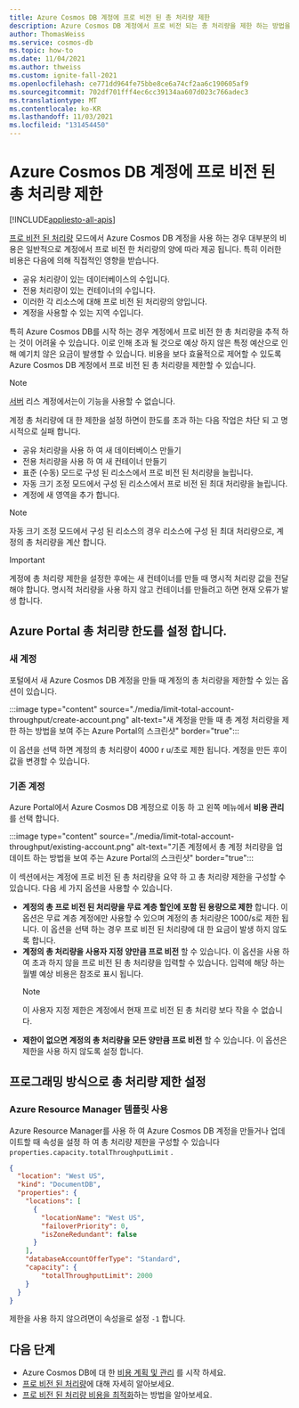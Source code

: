 ```yaml
---
title: Azure Cosmos DB 계정에 프로 비전 된 총 처리량 제한
description: Azure Cosmos DB 계정에서 프로 비전 되는 총 처리량을 제한 하는 방법을 알아봅니다.
author: ThomasWeiss
ms.service: cosmos-db
ms.topic: how-to
ms.date: 11/04/2021
ms.author: thweiss
ms.custom: ignite-fall-2021
ms.openlocfilehash: ce771dd964fe75bbe8ce6a74cf2aa6c190605af9
ms.sourcegitcommit: 702df701fff4ec6cc39134aa607d023c766adec3
ms.translationtype: MT
ms.contentlocale: ko-KR
ms.lasthandoff: 11/03/2021
ms.locfileid: "131454450"
---
```

# <a name="limit-the-total-throughput-provisioned-on-your-azure-cosmos-db-account"></a>Azure Cosmos DB 계정에 프로 비전 된 총 처리량 제한
[!INCLUDE[appliesto-all-apis](includes/appliesto-all-apis.md)]

[프로 비전 된 처리량](./set-throughput.md) 모드에서 Azure Cosmos DB 계정을 사용 하는 경우 대부분의 비용은 일반적으로 계정에서 프로 비전 한 처리량의 양에 따라 제공 됩니다. 특히 이러한 비용은 다음에 의해 직접적인 영향을 받습니다.

- 공유 처리량이 있는 데이터베이스의 수입니다.
- 전용 처리량이 있는 컨테이너의 수입니다.
- 이러한 각 리소스에 대해 프로 비전 된 처리량의 양입니다.
- 계정을 사용할 수 있는 지역 수입니다.

특히 Azure Cosmos DB를 시작 하는 경우 계정에서 프로 비전 한 총 처리량을 추적 하는 것이 어려울 수 있습니다. 이로 인해 초과 될 것으로 예상 하지 않은 특정 예산으로 인해 예기치 않은 요금이 발생할 수 있습니다. 비용을 보다 효율적으로 제어할 수 있도록 Azure Cosmos DB 계정에서 프로 비전 된 총 처리량을 제한할 수 있습니다.

> [!NOTE]
> [서버](./serverless.md) 리스 계정에서는이 기능을 사용할 수 없습니다.

계정 총 처리량에 대 한 제한을 설정 하면이 한도를 초과 하는 다음 작업은 차단 되 고 명시적으로 실패 합니다.

- 공유 처리량을 사용 하 여 새 데이터베이스 만들기
- 전용 처리량을 사용 하 여 새 컨테이너 만들기
- 표준 (수동) 모드로 구성 된 리소스에서 프로 비전 된 처리량을 늘립니다.
- 자동 크기 조정 모드에서 구성 된 리소스에서 프로 비전 된 최대 처리량을 늘립니다.
- 계정에 새 영역을 추가 합니다.

> [!NOTE]
> 자동 크기 조정 모드에서 구성 된 리소스의 경우 리소스에 구성 된 최대 처리량으로, 계정의 총 처리량을 계산 합니다.

> [!IMPORTANT]
> 계정에 총 처리량 제한을 설정한 후에는 새 컨테이너를 만들 때 명시적 처리량 값을 전달 해야 합니다. 명시적 처리량을 사용 하지 않고 컨테이너를 만들려고 하면 현재 오류가 발생 합니다.

## <a name="set-the-total-throughput-limit-from-the-azure-portal"></a>Azure Portal 총 처리량 한도를 설정 합니다.

### <a name="new-account"></a>새 계정

포털에서 새 Azure Cosmos DB 계정을 만들 때 계정의 총 처리량을 제한할 수 있는 옵션이 있습니다.

:::image type="content" source="./media/limit-total-account-throughput/create-account.png" alt-text="새 계정을 만들 때 총 계정 처리량을 제한 하는 방법을 보여 주는 Azure Portal의 스크린샷" border="true":::

이 옵션을 선택 하면 계정의 총 처리량이 4000 r u/초로 제한 됩니다. 계정을 만든 후이 값을 변경할 수 있습니다.

### <a name="existing-account"></a>기존 계정

Azure Portal에서 Azure Cosmos DB 계정으로 이동 하 고 왼쪽 메뉴에서 **비용 관리** 를 선택 합니다.

:::image type="content" source="./media/limit-total-account-throughput/existing-account.png" alt-text="기존 계정에서 총 계정 처리량을 업데이트 하는 방법을 보여 주는 Azure Portal의 스크린샷" border="true":::

이 섹션에서는 계정에 프로 비전 된 총 처리량을 요약 하 고 총 처리량 제한을 구성할 수 있습니다. 다음 세 가지 옵션을 사용할 수 있습니다.

- **계정의 총 프로 비전 된 처리량을 무료 계층 할인에 포함 된 용량으로 제한** 합니다. 이 옵션은 무료 계층 계정에만 사용할 수 있으며 계정의 총 처리량은 1000/s로 제한 됩니다. 이 옵션을 선택 하는 경우 프로 비전 된 처리량에 대 한 요금이 발생 하지 않도록 합니다.
- **계정의 총 처리량을 사용자 지정 양만큼 프로 비전** 할 수 있습니다. 이 옵션을 사용 하 여 초과 하지 않을 프로 비전 된 총 처리량을 입력할 수 있습니다. 입력에 해당 하는 월별 예상 비용은 참조로 표시 됩니다.
  > [!NOTE]
  > 이 사용자 지정 제한은 계정에서 현재 프로 비전 된 총 처리량 보다 작을 수 없습니다.
- **제한이 없으면 계정의 총 처리량을 모든 양만큼 프로 비전** 할 수 있습니다. 이 옵션은 제한을 사용 하지 않도록 설정 합니다.

## <a name="set-the-total-throughput-limit-programmatically"></a>프로그래밍 방식으로 총 처리량 제한 설정

### <a name="using-azure-resource-manager-templates"></a>Azure Resource Manager 템플릿 사용

Azure Resource Manager를 사용 하 여 Azure Cosmos DB 계정을 만들거나 업데이트할 때 속성을 설정 하 여 총 처리량 제한을 구성할 수 있습니다 `properties.capacity.totalThroughputLimit` .

```json
{
  "location": "West US",
  "kind": "DocumentDB",
  "properties": {
    "locations": [
      {
        "locationName": "West US",
        "failoverPriority": 0,
        "isZoneRedundant": false
      }
    ],
    "databaseAccountOfferType": "Standard",
    "capacity": {
        "totalThroughputLimit": 2000
    }
  }
}
```

제한을 사용 하지 않으려면이 속성을로 설정 `-1` 합니다.

## <a name="next-steps"></a>다음 단계

- Azure Cosmos DB에 대 한 [비용 계획 및 관리](./plan-manage-costs.md) 를 시작 하세요.
- [프로 비전 된 처리량](./set-throughput.md)에 대해 자세히 알아보세요.
- [프로 비전 된 처리량 비용을 최적화](./optimize-cost-throughput.md)하는 방법을 알아보세요.
